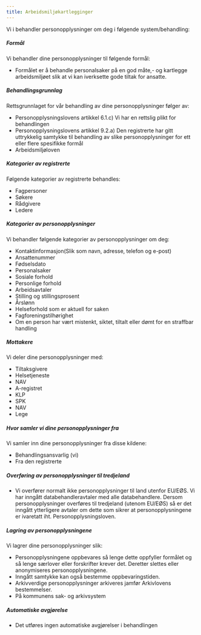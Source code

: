 ```yaml
---
title: Arbeidsmiljøkartlegginger
---
```



  

Vi i behandler personopplysninger om deg i følgende system/behandling:

  

##### Formål

Vi behandler dine personopplysninger til følgende formål:

*   Formålet er å behandle personalsaker på en god måte,- og kartlegge arbeidsmiljøet slik at vi kan iverksette gode tiltak for ansatte.

##### Behandlingsgrunnlag

Rettsgrunnlaget for vår behandling av dine personopplysninger følger av:

*   Personopplysningslovens artikkel 6.1.c) Vi har en rettslig plikt for behandlingen
*   Personopplysningslovens artikkel 9.2.a) Den registrerte har gitt uttrykkelig samtykke til behandling av slike personopplysninger for ett eller flere spesifikke formål
*   Arbeidsmiljøloven

##### Kategorier av registrerte

Følgende kategorier av registrerte behandles:

*   Fagpersoner
*   Søkere
*   Rådgivere
*   Ledere

##### Kategorier av personopplysninger

Vi behandler følgende kategorier av personopplysninger om deg:

*   Kontaktinformasjon(Slik som navn, adresse, telefon og e-post)
*   Ansattenummer
*   Fødselsdato
*   Personalsaker
*   Sosiale forhold
*   Personlige forhold
*   Arbeidsavtaler
*   Stilling og stillingsprosent
*   Årslønn
*   Helseforhold som er aktuell for saken
*   Fagforeningstilhørighet
*   Om en person har vært mistenkt, siktet, tiltalt eller dømt for en straffbar handling

##### Mottakere

Vi deler dine personopplysninger med:

*   Tiltaksgivere
*   Helsetjeneste
*   NAV
*   A-registret
*   KLP
*   SPK
*   NAV
*   Lege

##### Hvor samler vi dine personopplysninger fra

Vi samler inn dine personopplysninger fra disse kildene:

*   Behandlingsansvarlig (vi)
*   Fra den registrerte

##### Overføring av personopplysninger til tredjeland

*   Vi overfører normalt ikke personopplysninger til land utenfor EU/EØS. Vi har inngått databehandleravtaler med alle databehandlere. Dersom personopplysninger overføres til tredjeland (utenom EU/EØS) så er det inngått ytterligere avtaler om dette som sikrer at personopplysningene er ivaretatt iht. Personopplysningsloven.

##### Lagring av personopplysningene

Vi lagrer dine personopplysninger slik:

*   Personopplysningene oppbevares så lenge dette oppfyller formålet og så lenge særlover eller forskrifter krever det. Deretter slettes eller anonymiseres personopplysningene.
*   Inngått samtykke kan også bestemme oppbevaringstiden.
*   Arkivverdige personopplysninger arkiveres jamfør Arkivlovens bestemmelser.
*   På kommunens sak- og arkivsystem

##### Automatiske avgjørelse

*   Det utføres ingen automatiske avgjørelser i behandlingen